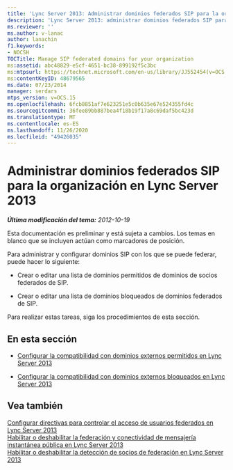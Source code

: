 ```yaml
---
title: 'Lync Server 2013: Administrar dominios federados SIP para la organización'
description: 'Lync Server 2013: administrar dominios federados SIP para su organización.'
ms.reviewer: ''
ms.author: v-lanac
author: lanachin
f1.keywords:
- NOCSH
TOCTitle: Manage SIP federated domains for your organization
ms:assetid: abc48829-e5cf-4651-bc38-899192f5c3bc
ms:mtpsurl: https://technet.microsoft.com/en-us/library/JJ552454(v=OCS.15)
ms:contentKeyID: 48679565
ms.date: 07/23/2014
manager: serdars
mtps_version: v=OCS.15
ms.openlocfilehash: 6fcb8851af7e623251e5c0b635e67e524355fd4c
ms.sourcegitcommit: 36fee89bb887bea4f18b19f17a8c69daf5bc423d
ms.translationtype: MT
ms.contentlocale: es-ES
ms.lasthandoff: 11/26/2020
ms.locfileid: "49426035"
---
```

# <a name="manage-sip-federated-domains-for-your-organization-in-lync-server-2013"></a>Administrar dominios federados SIP para la organización en Lync Server 2013

<div data-xmlns="http://www.w3.org/1999/xhtml">

<div class="topic" data-xmlns="http://www.w3.org/1999/xhtml" data-msxsl="urn:schemas-microsoft-com:xslt" data-cs="https://msdn.microsoft.com/">

<div data-asp="https://msdn2.microsoft.com/asp">



</div>

<div id="mainSection">

<div id="mainBody">

<span> </span>

_**Última modificación del tema:** 2012-10-19_

Esta documentación es preliminar y está sujeta a cambios. Los temas en blanco que se incluyen actúan como marcadores de posición.

Para administrar y configurar dominios SIP con los que se puede federar, puede hacer lo siguiente:

  - Crear o editar una lista de dominios permitidos de dominios de socios federados de SIP.

  - Crear o editar una lista de dominios bloqueados de dominios federados de SIP.

Para realizar estas tareas, siga los procedimientos de esta sección.

<div>

## <a name="in-this-section"></a>En esta sección

  - [Configurar la compatibilidad con dominios externos permitidos en Lync Server 2013](lync-server-2013-configure-support-for-allowed-external-domains.md)

  - [Configurar la compatibilidad con dominios externos bloqueados en Lync Server 2013](lync-server-2013-configure-support-for-blocked-external-domains.md)

</div>

<div>

## <a name="see-also"></a>Vea también


[Configurar directivas para controlar el acceso de usuarios federados en Lync Server 2013](lync-server-2013-configure-policies-to-control-federated-user-access.md)  
[Habilitar o deshabilitar la federación y conectividad de mensajería instantánea pública en Lync Server 2013](lync-server-2013-enable-or-disable-federation-and-public-im-connectivity.md)  
[Habilitar o deshabilitar la detección de socios de federación en Lync Server 2013](lync-server-2013-enable-or-disable-discovery-of-federation-partners.md)  
  

</div>

</div>

<span> </span>

</div>

</div>

</div>

